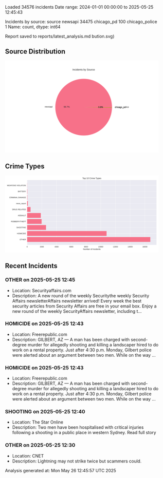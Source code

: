 
Loaded 34576 incidents
Date range: 2024-01-01 00:00:00 to 2025-05-25 12:45:43

Incidents by source:
source
newsapi           34475
chicago_pd          100
chicago_police        1
Name: count, dtype: int64

Report saved to reports/latest_analysis.md
bution.svg)

## Source Distribution
![Source Distribution](images/source_distribution.svg)

## Crime Types
![Crime Types](images/crime_types.svg)

## Recent Incidents

### OTHER on 2025-05-25 12:45
- Location: Securityaffairs.com
- Description: A new round of the weekly Securitythe weekly Security Affairs newsletterAffairs newsletter arrived! Every week the best security articles from Security Affairs are free in your email box. Enjoy a new round of the weekly SecurityAffairs newsletter, including t…


### HOMICIDE on 2025-05-25 12:43
- Location: Freerepublic.com
- Description: GILBERT, AZ — A man has been charged with second-degree murder for allegedly shooting and killing a landscaper hired to do work on a rental property. Just after 4:30 p.m. Monday, Gilbert police were alerted about an argument between two men. While on the way …


### HOMICIDE on 2025-05-25 12:43
- Location: Freerepublic.com
- Description: GILBERT, AZ — A man has been charged with second-degree murder for allegedly shooting and killing a landscaper hired to do work on a rental property. Just after 4:30 p.m. Monday, Gilbert police were alerted about an argument between two men. While on the way …


### SHOOTING on 2025-05-25 12:40
- Location: The Star Online
- Description: Two men have been hospitalised with critical injuries following a shooting in a public place in western Sydney. Read full story


### OTHER on 2025-05-25 12:30
- Location: CNET
- Description: Lightning may not strike twice but scammers could.

Analysis generated at: Mon May 26 12:45:57 UTC 2025
